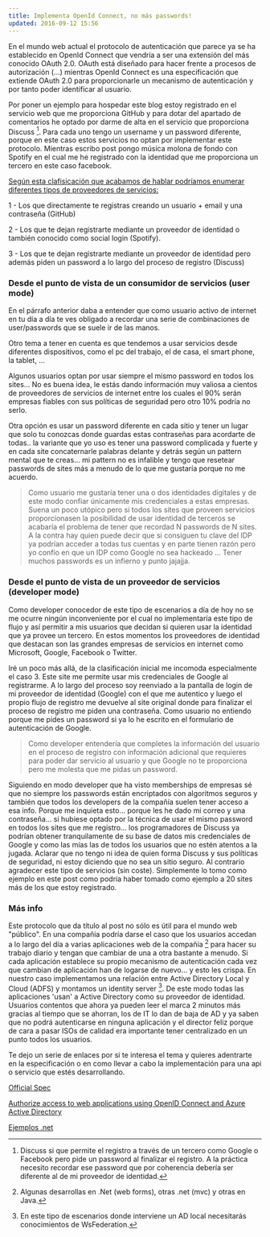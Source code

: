 ```yaml
---
title: Implementa OpenId Connect, no más passwords!
updated: 2016-09-12 15:56
---
```


En el mundo web actual el protocolo de autenticación que parece ya se ha establecido en OpenId Connect que vendría a ser una extensión del más conocido OAuth 2.0. OAuth está diseñado para hacer frente a procesos de autorización (...) mientras OpenId Connect es una especificación que extiende OAuth 2.0 para proporcionarle un mecanismo de autenticación y por tanto poder identificar al usuario. 

Por poner un ejemplo para hospedar este blog estoy registrado en el servicio web que me proporciona GitHub y para dotar del apartado de comentarios he optado por darme de alta en el servicio que proporciona Discuss [^1]. Para cada uno tengo un username y un password diferente, porque en este caso estos servicios no optan por implementar este protocolo. Mientras escribo post pongo música molona de fondo con Spotify en el cual me he registrado con la identidad que me proporciona un tercero en este caso facebook. 

[Según esta clafisicación que acabamos de hablar podríamos enumerar diferentes tipos de proveedores de servicios:](#)

1 - Los que directamente te registras creando un usuario + email y una contraseña (GitHub)

2 - Los que te dejan registrarte mediante un proveedor de identidad o también conocido como social login (Spotify).

3 - Los que te dejan registrarte mediante un proveedor de identidad pero además piden un password a lo largo del proceso de registro (Discuss)

### Desde el punto de vista de un consumidor de servicios (user mode)
En el párrafo anterior daba a entender que como usuario activo de internet en tu día a día te ves obligado a recordar una serie de combinaciones de user/passwords que se suele ir de las manos. 

Otro tema a tener en cuenta es que tendemos a usar servicios desde diferentes dispositivos, como el pc del trabajo, el de casa, el smart phone, la tablet, ...

Algunos usuarios optan por usar siempre el mismo password en todos los sites... No es buena idea, le estás dando información muy valiosa a cientos de proveedores de servicios de internet entre los cuales el 90% serán empresas fiables con sus políticas de seguridad pero otro 10% podría no serlo. 

Otra opción es usar un password diferente en cada sitio y tener un lugar que solo tu conozcas donde guardas estas contraseñas para acordarte de todas.. la variante que yo uso es tener una password complicada y fuerte y en cada site concaternarle palabras delante y detrás según un pattern mental que te creas... mi pattern no es infalible y tengo que resetear passwords de sites más a menudo de lo que me gustaría porque no me acuerdo. 

> Como usuario me gustaría tener una o dos identidades digitales y de este modo confiar únicamente mis credenciales a estas empresas. Suena un poco utópico pero si todos los sites que proveen servicios proporcionasen la posibilidad de usar identidad de terceros se acabaría el problema de tener que recordad N passwords de N sites. A la contra hay quien puede decir que si consiguen tu clave del IDP ya podrían acceder a todas tus cuentas y en parte tienen razón pero yo confío en que un IDP como Google no sea hackeado ... Tener muchos passwords es un infierno y punto jajajja. 

### Desde el punto de vista de un proveedor de servicios (developer mode)
Como developer conocedor de este tipo de escenarios a día de hoy no se me ocurre ningún inconveniente por el cual no implementaría este tipo de flujo y así permitir a mis usuarios que decidan si quieren usar la identidad que ya provee un tercero. En estos momentos los proveedores de identidad que destacan son las grandes empresas de servicios en internet como Microsoft, Google, Facebook o Twitter. 

Iré un poco más allá, de la clasificación inicial me incomoda especialmente el caso 3. Este site me permite usar mis credenciales de Google al registrarme. A lo largo del proceso soy reenviado a la pantalla de login de mi proveedor de identidad (Google) con el que me autentico y luego el propio flujo de registro me devuelve al site original donde para finalizar el proceso de registro me piden una contraseña. Como usuario no entiendo porque me pides un password si ya lo he escrito en el formulario de autenticación de Google. 

>Como developer entendería que completes la información del usuario en el proceso de registro con información adicional que requieres para poder dar servicio al usuario y que Google no te proporciona pero me molesta que me pidas un password. 

Siguiendo en modo developer que ha visto memberships de empresas sé que no siempre los passwords están encriptados con algoritmos seguros y también que todos los developers de la compañía suelen tener acceso a esa info. Porque me inquieta esto... porque les he dado mi correo y una contraseña... si hubiese optado por la técnica de usar el mismo password en todos los sites que me registro... los programadores de Discuss ya podrían obtener tranquilamente de su base de datos mis credenciales de Google y como las mías las de todos los usuarios que no estén atentos a la jugada. Aclarar que no tengo ni idea de quien forma Discuss y sus políticas de seguridad, ni estoy diciendo que no sea un sitio seguro. Al contrario agradecer este tipo de servicios (sin coste). Simplemente lo tomo como ejemplo en este post como podría haber tomado como ejemplo a 20 sites más de los que estoy registrado. 

### Más info

Este protocolo que da título al post no sólo es útil para el mundo web "público". En una compañia podría darse el caso que los usuarios accedan a lo largo del día a varias aplicaciones web de la compañía [^2] para hacer su trabajo diario y tengan que cambiar de una a otra bastante a menudo. Si cada aplicación establece su propio mecanismo de autenticación cada vez que cambian de aplicación han de logarse de nuevo... y esto les crispa. En nuestro caso implementamos una relación entre Active Directory Local y Cloud (ADFS) y montamos un identity server [^3]. De este modo todas las aplicaciones 'usan' a Active Directory como su proveedor de identidad. Usuarios contentos que ahora ya pueden leer el marca 2 minutos más gracias al tiempo que se ahorran, los de IT lo dan de baja de AD y ya saben que no podrá autenticarse en ninguna aplicación y el director feliz porque de cara a pasar ISOs de calidad era importante tener centralizado en un punto todos los usuarios. 

Te dejo un serie de enlaces por si te interesa el tema y quieres adentrarte en la especificación o en como llevar a cabo la implementación para una api o servicio que estés desarrollando. 

<a href='http://openid.net/connect/'>Official Spec</a>

<a href='https://azure.microsoft.com/en-us/documentation/articles/active-directory-protocols-openid-connect-code/'>Authorize access to web applications using OpenID Connect and Azure Active Directory</a>

<a href='https://azure.microsoft.com/es-es/documentation/articles/active-directory-code-samples/'>Ejemplos .net</a>

[^1]: Discuss si que permite el registro a través de un tercero como Google o Facebook pero pide un password al finalizar el registro. A la práctica necesito recordar ese password que por coherencia debería ser diferente al de mi proveedor de identidad. 
[^2]: Algunas desarrollas en .Net (web forms), otras .net (mvc) y otras en Java.
[^3]: En este tipo de escenarios donde interviene un AD local necesitarás conocimientos de WsFederation. 

